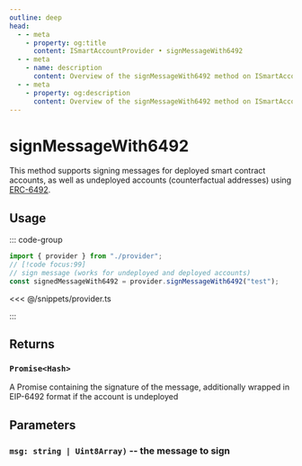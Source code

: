 ```yaml
---
outline: deep
head:
  - - meta
    - property: og:title
      content: ISmartAccountProvider • signMessageWith6492
  - - meta
    - name: description
      content: Overview of the signMessageWith6492 method on ISmartAccountProvider
  - - meta
    - property: og:description
      content: Overview of the signMessageWith6492 method on ISmartAccountProvider
---
```


# signMessageWith6492

This method supports signing messages for deployed smart contract accounts, as well as undeployed accounts (counterfactual addresses) using [ERC-6492](https://eips.ethereum.org/EIPS/eip-6492).

## Usage

::: code-group

```ts [example.ts]
import { provider } from "./provider";
// [!code focus:99]
// sign message (works for undeployed and deployed accounts)
const signedMessageWith6492 = provider.signMessageWith6492("test");
```

<<< @/snippets/provider.ts

:::

## Returns

### `Promise<Hash>`

A Promise containing the signature of the message, additionally wrapped in EIP-6492 format if the account is undeployed

## Parameters

### `msg: string | Uint8Array)` -- the message to sign
